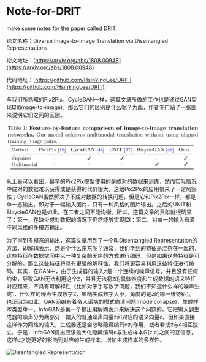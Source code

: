 # Note-for-DRIT
make some notes for the paper called DRIT

论文名称：Diverse Image-to-Image Translation via Disentangled Representations

论文地址：[https://arxiv.org/abs/1808.00948](https://arxiv.org/abs/1808.00948)

代码地址：[https://github.com/HsinYingLee/DRIT](https://github.com/HsinYingLee/DRIT)

与我们所熟知的Pix2Pix，CycleGAN一样，这篇文章所做的工作也是通过GAN实现I2I(image-to-image)。那么它们的区别是什么呢？为此，作者专门贴了一张图来说明它们之间的区别。

![comparison](image/table.png)

从上表可以看出，最早的Pix2Pix模型使用的是成对的数据来训练，然而实际情况中成对的数据难以获得或是获得的代价很大，这给Pix2Pix的应用带来了一定局限性；CycleGAN虽然解决了不成对数据的转换问题，但是它和Pix2Pix一样，都是单一态输出，即对于一幅输入图片，只有一种风格的图片输出。之后的UNIT和BicycleGAN也是如此，在二者之间不能均衡。所以，这篇文章的贡献就很明显了：第一，在缺少成对数据的情况下仍然能够实现I2I；第二，对单一的输入有着不同风格的多模态输出。

为了得到多模态的输出，这篇文章用到了一个叫Disentangled Representation的方法，即解耦表示，这是个什么东东呢？通常，我们学到的特征是混杂在一起的，这些特征在数据空间中以一种复杂的无序的方式进行编码，但是如果这些特征是可分解的，那么这些特征将具有更强的解释性，我们将更容易利用这些特征进行编码。其实，在GAN中，由于生成器的输入z是一个连续的噪声信号，并且没有任何约束，导致GAN无法利用这个z，并且无法将z的具体维度和生成数据的语义特征对应起来，不具有可解释性（比如对于手写数字问题，我们不知道什么样的噪声生成1，什么样的噪声生成数字2，影响生成数字大小，角度的是z的哪一维特征）。也正因为如此，GAN网络有着令人诟病的模式崩溃问题(mode collapse)，生成样本类型单一。InfoGAN是第一个提出用解耦表示来解决这个问题的。它把输入到生成器的噪声分为两部分：输入的普通噪声向量z和对应的语义向量c。但如果直接这样作为网络的输入，生成器还是会忽略隐藏编码c的作用，或者看成z与c相互独立。于是，InfoGAN提出应该最大化隐藏编码c与生成样本G(z,c)之间的互信息，这样c才能更好的影响到对应的生成样本，增加生成样本的多样性。

![Disentangled Representation](C:\Users\krlab\Documents\notes\Note-for-DRIT\image\DR.jpg)

